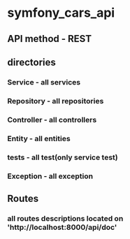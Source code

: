 # symfony_cars_api

## API method - REST

## directories

### Service - all services
### Repository - all repositories 
### Controller - all controllers 
### Entity - all entities
### tests - all test(only service test)
### Exception - all exception

## Routes
### all routes descriptions located on 'http://localhost:8000/api/doc'
